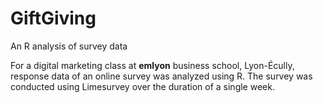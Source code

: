 # GiftGiving
 An R analysis of survey data
 
 
 For a digital marketing class at **emlyon** business school, Lyon-Écully, response data of an online survey was analyzed using R. The survey was conducted using Limesurvey over the duration of a single week.
